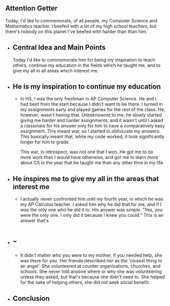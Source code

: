 ## Attention Getter
Today, I'd like to commemorate, of all people, my Computer Science and Mathematics teacher. I beefed with a lot of my high school teachers, but there's nobody on this planet I've beefed with harder than than him.
- ## Central Idea and Main Points
  Today I'd like to commemorate him for being my inspiration to teach others, continue my education in the fields which he taught me, and to give my all in all areas which interest me.
- ## He is my inspiration to continue my education
	- In HS, I was the only freshman in AP Computer Science. He and I had beef from the start because I didn't want to be there. I turned in my assignments early and played games for the rest of the class. He, however, wasn't having that. Unbeknownst to me, he slowly started giving me harder and harder assignments, and it wasn't until I asked a classmate for his answer only for him to have a comparatively easy assignment. This meant war, so I started to obfuscate my answers. This basically meant that, while my code worked, it took significantly longer for him to grade. 
	  
	  This war, in retrospect, was not one that I won. He got me to do more work than I would have otherwise, and got me to learn more about CS in the year that he taught me than any other time in my life.
- ## He inspires me to give my all in the areas that interest me
	- I actually never confronted him until my fourth year, in which he was my AP Calculus teacher. I asked him why he did that for me, and if I was the only one who he did it to. His answer was simple. "Yes, you were the only one. I only did it because I knew you could." This is an answer that's
- # -
	- It didn't matter who you were to my mother, if you needed help, she was there for you. Her friends described her as the 'closest thing to an angel'. She volunteered at counter organizations, churches, and schools. She never told anyone where or why she was volunteering unless they asked, but that's because she didn't need to. She helped for the sake of helping others, she did not seek social benefit.
- ## Conclusion